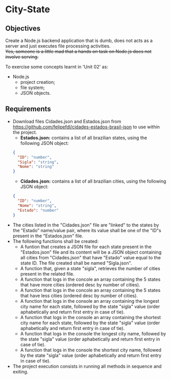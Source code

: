 # City-State
## Objectives

Create a Node.js backend application that is dumb, does not acts as a server and just executes file processing activities.  
~~Yes, someone is a little mad that a hands on task on Node.js does not involve serving.~~

To exercise some concepts learnt in 'Unit 02' as:
- Node.js
  - project creation;
  - file system;
  - JSON objects.

## Requirements
- Download files Cidades.json and Estados.json from https://github.com/felipefdl/cidades-estados-brasil-json to use within the project.
  - **Estados.json:** contains a list of all brazilian states, using the following JSON object:
  ```json
  {
    "ID": "number",
    "Sigla": "string",
    "Nome": "string"
  }
  ```
  - **Cidades.json:** contains a list of all brazilian cities, using the following JSON object:
  ```json
  {
    "ID": "number",
    "Nome": "string",
    "Estado": "number" 
  }
  ```
- The cities listed in the "Cidades.json" file are "linked" to the states by the "Estado" name/value pair, where its value shall be one of the "ID"s present in the "Estados.json" file.
- The following functions shall be created:
  - A funtion that creates a JSON file for each state present in the "Estados.json" file and its content will be a JSON object containing all cities from "Cidades.json" that have "Estado" value equal to the state ID. The file created shall be named "Sigla.json".
  - A function that, given a state "sigla", retrieves the number of cities present in the related file.
  - A function that logs in the concole an array containing the 5 states that have more cities (ordered desc by number of cities).
  - A function that logs in the concole an array containing the 5 states that have less cities (ordered desc by number of cities).
  - A function that logs in the console an array containing the longest city name for each state, followed by the state "sigla" value (order aphabetically and return first entry in case of tie).
  - A function that logs in the console an array containing the shortest city name for each state, followed by the state "sigla" value (order aphabetically and return first entry in case of tie).
  - A function that logs in the console the longest city name, followed by the state "sigla" value (order aphabetically and return first entry in case of tie).
  - A function that logs in the console the shortest city name, followed by the state "sigla" value (order aphabetically and return first entry in case of tie).
- The project execution consists in running all methods in sequence and exiting.
